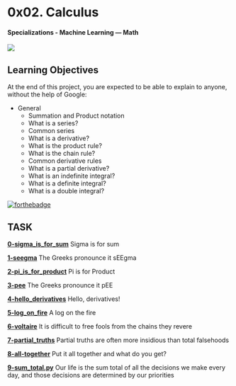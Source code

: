 # **0x02. Calculus**
#### Specializations - Machine Learning ― Math 
<img src='https://i.imgur.com/jMfZrCM.jpg'>

## **Learning Objectives**

At the end of this project, you are expected to be able to explain to anyone, without the help of Google:
* General
    - Summation and Product notation
    - What is a series?
    - Common series
    - What is a derivative?
    - What is the product rule?
    - What is the chain rule?
    - Common derivative rules
    - What is a partial derivative?
    - What is an indefinite integral?
    - What is a definite integral?
    - What is a double integral?

[![forthebadge](https://forthebadge.com/images/badges/made-with-python.svg)](https://forthebadge.com)

## **TASK**
**[0-sigma_is_for_sum](0-sigma_is_for_sum)** Sigma is for sum

**[1-seegma](1-seegma)** The Greeks pronounce it sEEgma 

**[2-pi_is_for_product](2-pi_is_for_product)** Pi is for Product

**[3-pee](3-pee)** The Greeks pronounce it pEE

**[4-hello_derivatives](4-hello_derivatives)** Hello, derivatives!

**[5-log_on_fire](5-log_on_fire)** A log on the fire

**[6-voltaire](6-voltaire)** It is difficult to free fools from the chains they revere

**[7-partial_truths](7-partial_truths)** Partial truths are often more insidious than total falsehoods

**[8-all-together](8-all-together)** Put it all together and what do you get?

**[9-sum_total.py](9-sum_total.py)** Our life is the sum total of all the decisions we make every day, and those decisions are determined by our priorities 
